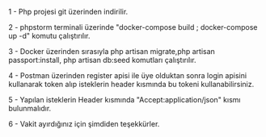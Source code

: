 1 - Php projesi git üzerinden indirilir.

2 - phpstorm terminali üzerinde "docker-compose build ; docker-compose up -d" komutu çalıştırılır.

3 - Docker üzerinden sırasıyla php artisan migrate,php artisan passport:install, php artisan db:seed komutları çalıştırılır.

4 - Postman üzerinden register apisi ile üye olduktan sonra login apisini kullanarak token alıp isteklerin header kısmında bu tokeni kullanabilirsiniz.

5 - Yapılan isteklerin Header kısmında "Accept:application/json" kısmı bulunmalıdır.

6 - Vakit ayırdığınız için şimdiden teşekkürler.
